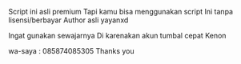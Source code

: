 Script ini asli premium
Tapi kamu bisa menggunakan script
Ini tanpa lisensi/berbayar
Author asli yayanxd

Ingat gunakan sewajarnya
Di karenakan akun tumbal cepat
Kenon

wa-saya : 085874085305
Thanks you 
